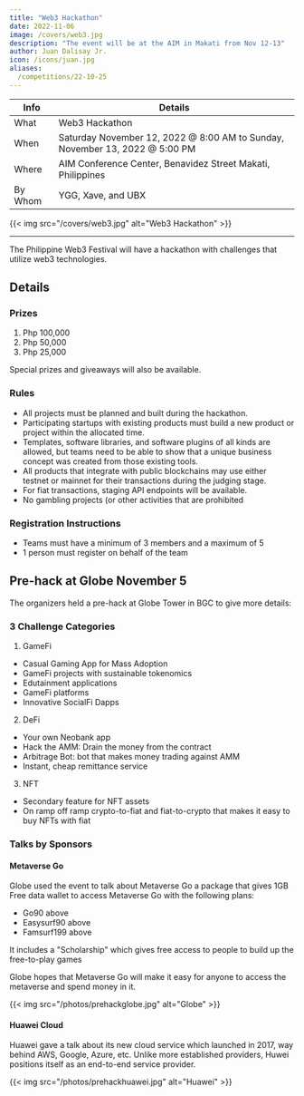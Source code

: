 ```yaml
---
title: "Web3 Hackathon"
date: 2022-11-06
image: /covers/web3.jpg
description: "The event will be at the AIM in Makati from Nov 12-13"
author: Juan Dalisay Jr.
icon: /icons/juan.jpg
aliases:
  /competitions/22-10-25
---
```



Info | Details 
--- | ---
What | Web3 Hackathon
When | Saturday November 12, 2022 @ 8:00 AM to Sunday, November 13, 2022 @ 5:00 PM
Where | AIM Conference Center, Benavidez Street Makati, Philippines
By Whom | YGG, Xave, and UBX

{{< img src="/covers/web3.jpg" alt="Web3 Hackathon" >}}

---

The Philippine Web3 Festival will have a hackathon with challenges that utilize web3 technologies. 

## Details

### Prizes

1. Php 100,000
2. Php 50,000
3. Php 25,000

Special prizes and giveaways will also be available.

### Rules

- All projects must be planned and built during the hackathon. 
- Participating startups with existing products must build a new product or project within the allocated time.
- Templates, software libraries, and software plugins of all kinds are allowed, but teams need to be able to show that a unique business concept was created from those existing tools.
- All products that integrate with public blockchains may use either testnet or mainnet for their transactions during the judging stage. 
- For fiat transactions, staging API endpoints will be available.
- No gambling projects (or other activities that are prohibited

### Registration Instructions

- Teams must have a minimum of 3 members and a maximum of 5
- 1 person must register on behalf of the team


## Pre-hack at Globe November 5

The organizers held a pre-hack at Globe Tower in BGC to give more details: 

### 3 Challenge Categories

1. GameFi
  - Casual Gaming App for Mass Adoption
  - GameFi projects with sustainable tokenomics
  - Edutainment applications
  - GameFi platforms 
  - Innovative SocialFi Dapps

2. DeFi
  - Your own Neobank app
  - Hack the AMM: Drain the money from the contract
  - Arbitrage Bot: bot that makes money trading against AMM
  - Instant, cheap remittance service

3. NFT
  - Secondary feature for NFT assets
  - On ramp off ramp crypto-to-fiat and fiat-to-crypto that makes it easy to buy NFTs with fiat


### Talks by Sponsors 

#### Metaverse Go

Globe used the event to talk about Metaverse Go a package that gives 1GB Free data wallet to access Metaverse Go with the following plans:

- Go90 above
- Easysurf90 above
- Famsurf199 above

It includes a "Scholarship" which gives free access to people to build up the free-to-play games

Globe hopes that Metaverse Go will make it easy for anyone to access the metaverse and spend money in it.

{{< img src="/photos/prehackglobe.jpg" alt="Globe" >}}


#### Huawei Cloud

Huawei gave a talk about its new cloud service which launched in 2017, way behind AWS, Google, Azure, etc. Unlike more established providers, Huwei positions itself as an end-to-end service provider. 

{{< img src="/photos/prehackhuawei.jpg" alt="Huawei" >}}

